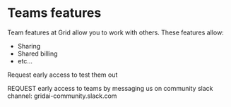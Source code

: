 # Teams features

Team features at Grid allow you to work with others. These features allow:

* Sharing
* Shared billing
* etc...

Request early access to test them out

REQUEST early access to teams by messaging us on community slack channel: gridai-community.slack.com

